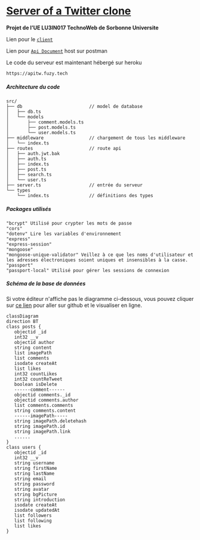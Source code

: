 # [Server of a Twitter clone](https://github.com/zhenyuefu/technoweb-twitter-server)

**Projet de l’UE LU3IN017 TechnoWeb de Sorbonne Universite**

Lien pour le [`client`](https://github.com/zhenyuefu/technoweb-twitter)

Lien pour [`Api Document`](https://documenter.getpostman.com/view/19358559/UyxdLVAZ ) host sur postman

Le code du serveur est maintenant hébergé sur heroku 

```
https://apitw.fuzy.tech
```

##### Architecture du code 

```
src/
├── db                         // model de database
│   ├── db.ts
│   └── models
│       ├── comment.models.ts
│       ├── post.models.ts
│       └── user.models.ts
├── middleware                 // chargement de tous les middleware
│   └── index.ts
├── routes                     // route api
│   ├── auth.jwt.bak
│   ├── auth.ts
│   ├── index.ts
│   ├── post.ts
│   ├── search.ts
│   └── user.ts
├── server.ts                  // entrée du serveur
└── types
    └── index.ts               // définitions des types
```

##### Packages utilisés

```
"bcrypt" Utilisé pour crypter les mots de passe
"cors"
"dotenv" Lire les variables d'environnement
"express"
"express-session"
"mongoose"
"mongoose-unique-validator" Veillez à ce que les noms d'utilisateur et les adresses électroniques soient uniques et insensibles à la casse.
"passport"
"passport-local" Utilisé pour gérer les sessions de connexion
```

##### Schéma de la base de données

Si votre éditeur n'affiche pas le diagramme ci-dessous, vous pouvez cliquer sur [ce lien](https://github.com/zhenyuefu/technoweb-twitter-server#schéma-de-la-base-de-données) pour aller sur github et le visualiser en ligne.

```mermaid
classDiagram
direction BT
class posts {
   objectid _id
   int32 __v
   objectid author
   string content
   list imagePath
   list comments
   isodate createAt
   list likes
   int32 countLikes
   int32 countReTweet
   boolean isDelete
   ------comment------
   objectid comments._id
   objectid comments.author
   list comments.comments
   string comments.content
   ------imagePath-----
   string imagePath.deletehash
   string imagePath.id
   string imagePath.link
   ......
}
class users {
   objectid _id
   int32 __v
   string username
   string firstName
   string lastName
   string email
   string password
   string avatar
   string bgPicture
   string introduction
   isodate createAt
   isodate updatedAt
   list followers
   list following
   list likes
}
```

